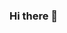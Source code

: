 ### Hi there 👋

<!--
**WashingtonRapul/WashingtonRapul** is a ✨ _special_ ✨ repository because its `README.md` (this file) appears on your GitHub profile.

Here are some ideas to get you started:

- 🔭 I’m currently working on python projects
- 🌱 I’m currently learning Data Science
- 👯 I’m looking to collaborate on Data analysis and visulaization projects
- 🤔 I’m looking for help with consistency
- 💬 Ask me about ...
- 📫 How to reach me: washingtonrapul@gmail.com
- 😄 Pronouns: ...
- ⚡ Fun fact: ...
-->
